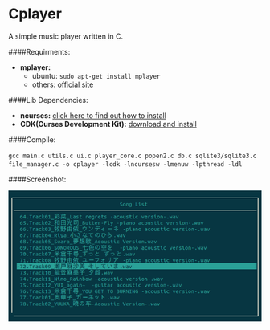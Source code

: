 # Cplayer
A simple music player written in C.

####Requirments:

- **mplayer:**
    - ubuntu: `sudo apt-get install mplayer`
    - others: [official site](http://www.mplayerhq.hu/design7/dload.html)

####Lib Dependencies:

- **ncurses:** [click here to find out how to install](http://tldp.org/HOWTO/NCURSES-Programming-HOWTO/intro.html#WHERETOGETIT)
- **CDK(Curses Development Kit):** [download and install](http://invisible-island.net/cdk/#download)

####Compile:

`gcc main.c utils.c ui.c player_core.c popen2.c db.c sqlite3/sqlite3.c file_manager.c -o cplayer -lcdk -lncursesw -lmenuw -lpthread -ldl`

####Screenshot:

![Cplayer-songlist][songlist]

[songlist]: https://github.com/MarcoQin/gallery/blob/master/Cplayer/songlist.png
